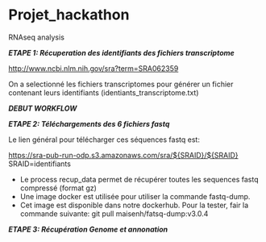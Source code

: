 # Projet_hackathon
RNAseq analysis

***ETAPE 1: Récuperation des identifiants des fichiers transcriptome***

http://www.ncbi.nlm.nih.gov/sra?term=SRA062359

On a selectionné les fichiers transcriptomes pour générer un fichier contenant leurs identifiants (identiants_transcriptome.txt)

*****************************************DEBUT WORKFLOW*****************************************

***ETAPE 2: Téléchargements des 6 fichiers fastq***

Le lien général pour télécharger ces séquences fastq est: 

https://sra-pub-run-odp.s3.amazonaws.com/sra/${SRAID}/${SRAID}
SRAID=identifiants 

* Le process recup_data permet de récupérer toutes les sequences fastq compressé (format gz)
* Une image docker est utilisée pour utiliser la commande fastq-dump. 
* Cet image est disponible dans notre dockerhub. Pour la tester, fair la commande suivante:
    git pull maisenh/fatsq-dump:v3.0.4

***ETAPE 3: Récupération Genome et annonation***






